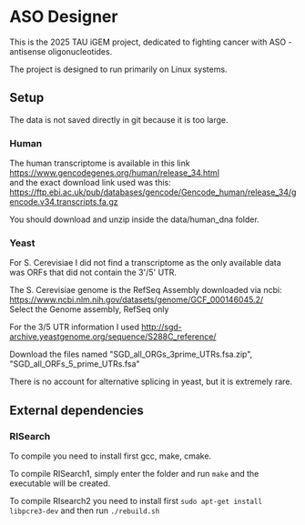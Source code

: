# ASO Designer

This is the 2025 TAU iGEM project, dedicated to fighting cancer with ASO - antisense oligonucleotides.

The project is designed to run primarily on Linux systems.

## Setup
The data is not saved directly in git because it is too large.

### Human
The human transcriptome is available in this link  https://www.gencodegenes.org/human/release_34.html <br/>
and the exact download link used was this:
https://ftp.ebi.ac.uk/pub/databases/gencode/Gencode_human/release_34/gencode.v34.transcripts.fa.gz

You should download and unzip inside the data/human_dna folder.

### Yeast
For S. Cerevisiae I did not find a transcriptome as the only available data was ORFs that did not contain the 3'/5' UTR.

The S. Cerevisiae genome is the RefSeq Assembly downloaded via ncbi:
https://www.ncbi.nlm.nih.gov/datasets/genome/GCF_000146045.2/ <br>
Select the Genome assembly, RefSeq only

For the 3/5 UTR information I used 
http://sgd-archive.yeastgenome.org/sequence/S288C_reference/ <br>

Download the files named "SGD_all_ORGs_3prime_UTRs.fsa.zip", "SGD_all_ORFs_5_prime_UTRs.fsa"

There is no account for alternative splicing in yeast, but it is extremely rare.

## External dependencies

### RISearch

To compile you need to install first gcc, make, cmake.

To compile RISearch1, simply enter the folder and run `make` and the executable will be created.

To compile RIsearch2 you need to install first `sudo apt-get install libpcre3-dev` and then run `./rebuild.sh`
